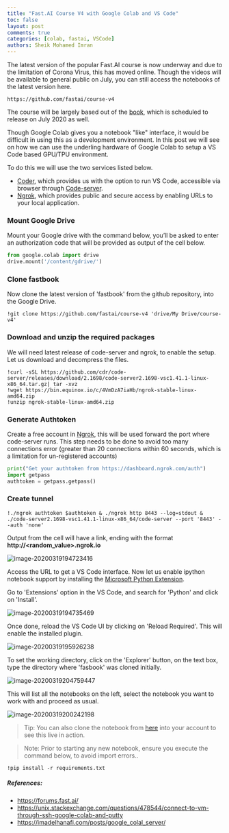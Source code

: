 ```yaml
---
title: "Fast.AI Course V4 with Google Colab and VS Code"
toc: false
layout: post
comments: true
categories: [colab, fastai, VSCode]
authors: Sheik Mohamed Imran
---
```


The latest version of the popular Fast.AI course is now underway and due to the limitation of Corona Virus, this has moved online. Though the videos will be available to general public on July, you can still access the notebooks of the latest version here. 

```
https://github.com/fastai/course-v4
```

The course will be largely based out of the [book](https://www.amazon.com/Deep-Learning-Coders-fastai-PyTorch/dp/1492045527), which is scheduled to release on July 2020 as well.



Though Google Colab gives you a notebook "like" interface, it would be difficult in using this as a development environment. In this post we will see on how we can use the underling hardware of Google Colab to setup a VS Code based GPU/TPU environment.

To do this we will use the two services listed below.


- [Coder](https://coder.com/), which provides us with the option to run VS Code, accessible via browser through [Code-server](https://github.com/cdr/code-server).
- [Ngrok](https://ngrok.com/), which provides public and secure access by enabling URLs to your local application.



### Mount Google Drive

Mount your Google drive with the command below, you’ll be asked to enter an authorization code that will be provided as output of the cell below.

```python
from google.colab import drive
drive.mount('/content/gdrive/')
```



### Clone fastbook

Now clone the latest version of 'fastbook' from the github repository, into the Google Drive.

```
!git clone https://github.com/fastai/course-v4 'drive/My Drive/course-v4'
```



### Download and unzip the required packages

We will need latest release of code-server and ngrok, to enable the setup. Let us download and decompress the files.

```
!curl -sSL https://github.com/cdr/code-server/releases/download/2.1698/code-server2.1698-vsc1.41.1-linux-x86_64.tar.gz| tar -xvz
!wget https://bin.equinox.io/c/4VmDzA7iaHb/ngrok-stable-linux-amd64.zip
!unzip ngrok-stable-linux-amd64.zip
```



### Generate Authtoken

Create a free account in [Ngrok](https://ngrok.com/), this will be used forward the port where code-server runs. This step needs to be done to avoid too many connections error (greater than 20 connections within 60 seconds, which is a limitation for un-registered accounts)

```python
print("Get your authtoken from https://dashboard.ngrok.com/auth")
import getpass
authtoken = getpass.getpass()
```



### Create tunnel

```console
!./ngrok authtoken $authtoken & ./ngrok http 8443 --log=stdout & ./code-server2.1698-vsc1.41.1-linux-x86_64/code-server --port '8443' --auth 'none'
```

Output from the cell will have a link, ending with the format **http://\<random_value>.ngrok.io**

![image-20200319194723416]({{site.baseurl}}/images/2020-03-19-Colab_VS_Code/image-20200319194723416.png)



Access the URL to get a VS Code interface. Now let us enable ipython notebook support by installing the [Microsoft Python Extension](https://marketplace.visualstudio.com/items?itemName=ms-python.python).

Go to 'Extensions' option in the VS Code, and search for 'Python' and click on 'Install'.

![image-20200319194735469]({{site.baseurl}}/images/2020-03-19-Colab_VS_Code/image-20200319194735469.png)



Once done, reload the VS Code UI by clicking on 'Reload Required'. This will enable the installed plugin.

![image-20200319195926238]({{site.baseurl}}/images/2020-03-19-Colab_VS_Code/image-20200319195926238.png)

To set the working directory, click on the 'Explorer' button, on the text box, type the directory where 'fasbook' was cloned initially.

![image-20200319204759447]({{site.baseurl}}/images/2020-03-19-Colab_VS_Code/image-20200319204759447.png)

This will list all the notebooks on the left, select the notebook you want to work with and proceed as usual.

![image-20200319200242198]({{site.baseurl}}/images/2020-03-19-Colab_VS_Code/image-20200319200242198.png)



> Tip: You can also clone the notebook from [here](https://github.com/sheikmohdimran/Experiments_2020/blob/master/code_server.ipynb) into your account to see this live in action.

>Note: Prior to starting any new notebook, ensure you execute the command below, to avoid import errors..
```console
!pip install -r requirements.txt
```



##### References:

* https://forums.fast.ai/
* https://unix.stackexchange.com/questions/478544/connect-to-vm-through-ssh-google-colab-and-putty
* https://imadelhanafi.com/posts/google_colal_server/
